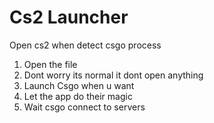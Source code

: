 # Cs2 Launcher
 Open cs2 when detect csgo process

1. Open the file
2. Dont worry its normal it dont open anything
3. Launch Csgo when u want
4. Let the app do their magic
5. Wait csgo connect to servers
